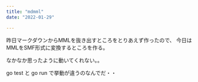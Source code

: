 ```yaml
---
title: "mdmml"
date: "2022-01-29"

---
```


昨日マークダウンからMMLを抜き出すところをとりあえず作ったので、
今日はMMLをSMF形式に変換するところを作る。

なかなか思ったように動いてくれない。。

go test と go run で挙動が違うのなんでだ・・
